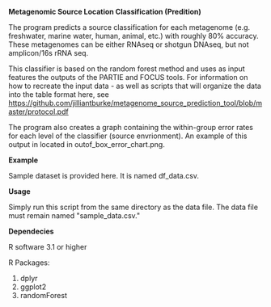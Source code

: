 **Metagenomic Source Location Classification (Predition)**

The program predicts a source classification for each metagenome (e.g. freshwater, marine water, human, animal, etc.) with roughly 80% accuracy. These metagenomes can be either RNAseq or shotgun DNAseq, but not amplicon/16s rRNA seq.

This classifier is based on the random forest method and uses as input features the outputs of the PARTIE and FOCUS tools. For information on how to recreate the input data - as well as scripts that will organize the data into the table format here, see https://github.com/jilliantburke/metagenome_source_prediction_tool/blob/master/protocol.pdf

The program also creates a graph containing the within-group error rates for each level of the classifier (source envrionment). An example of this output in located in outof_box_error_chart.png.

**Example**

Sample dataset is provided here. It is named df_data.csv. 

**Usage**

Simply run this script from the same directory as the data file. The data file must remain named "sample_data.csv." 


**Dependecies** 

R software 3.1 or higher

R Packages: 
1. dplyr
2. ggplot2
3. randomForest



